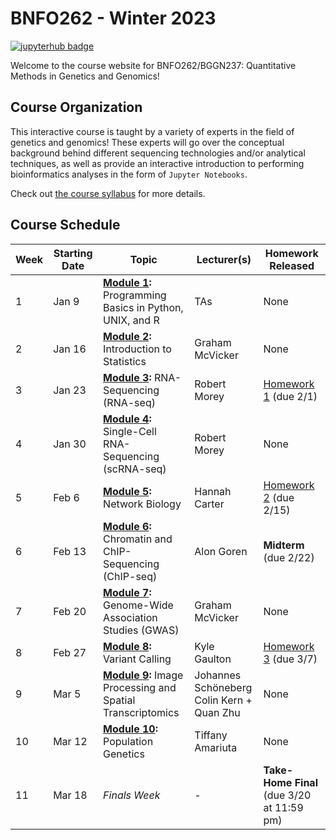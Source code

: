 # BNFO262 - Winter 2023

[![jupyterhub badge](https://img.shields.io/badge/Login%20to%20JupyterHub-grey?style=for-the-badge&logo=jupyter)](https://datahub.ucsd.edu/hub/login)

Welcome to the course website for BNFO262/BGGN237: Quantitative Methods in Genetics and Genomics! 

## Course Organization

This interactive course is taught by a variety of experts in the field of genetics and genomics! These experts will go over the conceptual background behind different sequencing technologies and/or analytical techniques, as well as provide an interactive introduction to performing bioinformatics analyses in the form of `Jupyter Notebooks`. 

Check out [the course syllabus](CMM262-Syllabus-2024.md) for more details.

## Course Schedule 

| Week | Starting Date | Topic                                                                            | Lecturer(s)                                  |  Homework Released                         |
|------|---------------|----------------------------------------------------------------------------------|----------------------------------------------|--------------------------------------------|
| 1    | Jan 9  | **[Module 1](module-1-programming):** Programming Basics in Python, UNIX, and R  | TAs                                          | None                                       |
| 2    | Jan 16  | **[Module 2](module-2-statistics):** Introduction to Statistics       | Graham McVicker                                   | None                                       |
| 3    | Jan 23  | **[Module 3](module-3-rnaseq):** RNA-Sequencing (RNA-seq)                  | Robert Morey                              | [Homework 1](hw/hw1) (due 2/1)            |
| 4    | Jan 30  | **[Module 4](module-4-scrnaseq):** Single-Cell RNA-Sequencing (scRNA-seq)                        | Robert Morey                              | None                                       |
| 5    | Feb 6   | **[Module 5](module-5-scrnaseq):** Network Biology        | Hannah Carter                                 | [Homework 2](hw/hw2) (due 2/15)            |
| 6    | Feb 13  | **[Module 6](module-6-chipseq):** Chromatin and ChIP-Sequencing (ChIP-seq) | Alon Goren | **Midterm** (due 2/22)                     |
| 7    | Feb 20  | **[Module 7](module-7-gwas):** Genome-Wide Association Studies (GWAS)            | Graham McVicker                               | None             |
| 8    | Feb 27  | **[Module 8](module-8-variantcalling):** Variant Calling                         | Kyle Gaulton                                 | [Homework 3](hw/hw3) (due 3/7)                                       |
| 9    | Mar 5   | **[Module 9](module-9-imgproc-spatialtx):** Image Processing and Spatial Transcriptomics                               | Johannes Schöneberg<br>Colin Kern + Quan Zhu                                | None                                       |
| 10   | Mar 12  | **[Module 10](module-10-popgen):** Population Genetics                           | Tiffany Amariuta             | None                                       |
| 11   | Mar 18  | <i>Finals Week</i>                                                               | -                                            | **Take-Home Final** (due 3/20 at 11:59 pm) |
